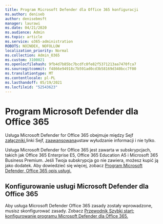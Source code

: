 ```yaml
---
title: Program Microsoft Defender dla Office 365 konfiguracji
ms.author: deniseb
author: denisebmsft
manager: laurawi
ms.date: 04/21/2020
ms.audience: Admin
ms.topic: article
ms.service: o365-administration
ROBOTS: NOINDEX, NOFOLLOW
localization_priority: Normal
ms.collection: Admin_O365
ms.custom: 3100021
ms.openlocfilehash: 9fb4d7b85bc7bcdfc0fe82f5371213aa7470fca7
ms.sourcegitcommit: f4866e94918c7b591ad0cd3b58169d340bcc7f00
ms.translationtype: MT
ms.contentlocale: pl-PL
ms.lasthandoff: 05/19/2021
ms.locfileid: "52543623"
---
```

# <a name="microsoft-defender-for-office-365"></a>Program Microsoft Defender dla Office 365

Usługa Microsoft Defender for Office 365 obejmuje między [](/microsoft-365/security/office-365-security/atp-safe-links)Sejf [załączniki,](/microsoft-365/security/office-365-security/atp-safe-attachments)linki Sejf, [zaawansowaną](/microsoft-365/security/office-365-security/atp-anti-phishing)ustaw wyłudzanie informacji i nie tylko. 

Usługa Microsoft Defender for Office 365 jest zawarta w subskrypcjach, takich jak Office 365 Enterprise E5, Office 365 Education A5 i Microsoft 365 Business Premium. Jeśli Twoja subskrypcja go nie zawiera, możesz kupić ją jako dodatek. Aby dowiedzieć się więcej, zobacz [Program Microsoft Defender, Office 365 opis usługi.](/office365/servicedescriptions/office-365-advanced-threat-protection-service-description)

## <a name="set-up-microsoft-defender-for-office-365"></a>Konfigurowanie usługi Microsoft Defender dla Office 365

Aby usługa Microsoft Defender Office 365 zasady zostały wprowadzone, musisz skonfigurować zasady. Zobacz [Przewodnik Szybki start: konfigurowanie programu Microsoft Defender dla Office 365.](/microsoft-365/security/office-365-security/office-365-atp)

